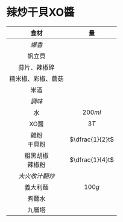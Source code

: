 # 辣炒干貝XO醬

|         食材         |       量        |
| :------------------: | :-------------: |
|        *爆香*        |                 |
|        帆立貝        |                 |
|     蒜片、辣椒碎     |                 |
|  糯米椒、彩椒、蘑菇  |                 |
|         米酒         |                 |
|        *調味*        |                 |
|          水          |     $200ml$     |
|         XO醬         |      $3T$       |
|   雞粉<br />干貝粉   | $\dfrac{1}{2}t$ |
| 粗黑胡椒<br />辣椒粉 | $\dfrac{1}{4}t$ |
|    *大火收汁翻炒*    |                 |
|       義大利麵       |     $100g$      |
|        煮麵水        |                 |
|        九層塔        |                 |
